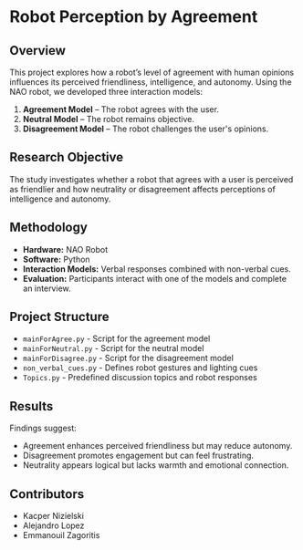 # Robot Perception by Agreement

## Overview
This project explores how a robot’s level of agreement with human opinions influences its perceived friendliness, intelligence, and autonomy. Using the NAO robot, we developed three interaction models:
1. **Agreement Model** – The robot agrees with the user.
2. **Neutral Model** – The robot remains objective.
3. **Disagreement Model** – The robot challenges the user's opinions.

## Research Objective
The study investigates whether a robot that agrees with a user is perceived as friendlier and how neutrality or disagreement affects perceptions of intelligence and autonomy.

## Methodology
- **Hardware:** NAO Robot  
- **Software:** Python
- **Interaction Models:** Verbal responses combined with non-verbal cues.
- **Evaluation:** Participants interact with one of the models and complete an interview.  

## Project Structure
- `mainForAgree.py` - Script for the agreement model  
- `mainForNeutral.py` - Script for the neutral model  
- `mainForDisagree.py` - Script for the disagreement model  
- `non_verbal_cues.py` - Defines robot gestures and lighting cues  
- `Topics.py` - Predefined discussion topics and robot responses  

## Results
Findings suggest:
- Agreement enhances perceived friendliness but may reduce autonomy.  
- Disagreement promotes engagement but can feel frustrating.  
- Neutrality appears logical but lacks warmth and emotional connection.  

## Contributors
- Kacper Nizielski  
- Alejandro Lopez  
- Emmanouil Zagoritis  
